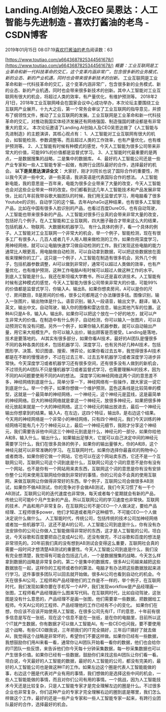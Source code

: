 
# Landing.AI创始人及CEO 吴恩达：人工智能与先进制造 - 喜欢打酱油的老鸟 - CSDN博客


2019年01月15日 08:07:19[喜欢打酱油的老鸟](https://me.csdn.net/weixin_42137700)阅读数：63


[https://www.toutiao.com/a6643687825344561678/](https://www.toutiao.com/a6643687825344561678/)
*概要：工业互联网是工业革命和新一代科技革命的交汇，这个变革内涵非常广，包含很多新的业务模式、新的业态、新的产业机遇，同时也会带来很多新技术的创新。*
工业互联网是工业革命和新一代科技革命的交汇，这个变革内涵非常广，包含很多新的业务模式、新的业态、新的产业机遇，同时也会带来很多新技术的创新。其中人工智能对工业互联网有很大的机会，将超过人类的效率，有产量优化，有维护预测等。
2018年2月1日，2018年工业互联网峰会在国家会议中心成功举办，本次论坛主要围绕工业互联网产业展开。十九大之后，第一个常务会审议了工业互联网的指导意见，并颁布了纲领性文件，推动了工业互联网的发展。工业互联网是工业革命和新一代科技革命的交汇，对推动我国实体经济发展还有网络强国、制造强国的建设都是有非常重大的意义。
本次论坛邀请了Landing.AI创始人及CEO吴恩达做了《人工智能与先进制造》的主题演讲，其核心观点有：
1、人工智能对工业互联网有很大的机会，如智能检测、参数调整等。而且超过人类的工作效率，也有产量优化，也有维护预测等。
2、人工智能有时候有种模式的感觉，今天人工智能为很多公司带来非常大的价值，可能99%的价值都是监督式学习。
3、人工智能时代最重要的是两点，一是数据搜集的战略，二是集中的数据库。
4、最好的人工智能公司还是一些产业专家和一些人工智能专家一起做，有跨行业团队最好的合作，选择最好的机会。
**以下是吴恩达演讲全文：**
大家好，刚才刘院长也说了国际合作的重要性，所以我今天讲一些中文，讲一些英语，我讲英语是代表国际合作的想法。
人工智能新电能，我的意思是一百年来，电能为很多企业带来了大量的改变，今天人工智能也会对这些企业带来一样的改变。你们都看到这几年人工智能技术和产品发展非常快，比如几年前我带谷歌大脑团队的时候，我们用无监督式学习，用电脑看了很多Youtube的识别，自动学习的这个猫。去年AlphaGo这种结果，也有很多人工智能产品，比如在中国有很多人脸识别的产品，也看过百度DureOS，也有自动驾驶，人工智能也带来很多新的产品。人工智能对很多行业真的会带来非常大量的改变，包括好几个例子。在人工智能和工业互联网，四大圈子融合才带来这么大的结果，包括机器人、物联网、大数据和机器学习。
有什么具体的例子，看一个具体的例子。人工智能对工业互联网一个非常大的机会，举一个例子，智能检测，现在有很多工厂有很多人，几百人或者几千人用人眼来做检测的工作，如果你用深度学习，用神经网络，就可以让电脑快速学习做自动检测的工作。我们发现这些电脑的能力通常比人眼更高，用电脑做自动检测，可以自动拿到数据，可以把这些数据放在面板来理解你的工厂。这只是一个例子，人工智能在制造有很多机会，另外几个例子，包括机器参数调整，AI可以做到非常好，通常可以超过人类做的效率，也有产量优化，也有维护预测，这种工作电脑AI有时候可以超过人做这种工作的水平。
到底人工智能是什么，我还在斯坦福大学教书，所以还是喜欢讲技术。人工智能有时候有这种模式的感觉，今天人工智能为很多公司带来非常大的价值，可能99%的价值都是监督式学习，你输入A，输出B。如果你想卖房间，A可以是你的尺寸、房间数目，B是房间的价格，很多公司都用这个办法赚很多钱。图像识别，输入一张图片，输出物体是什么。语音识别，输入一段语音，输出文字。翻译，输入英文，输出中文。自动驾驶，输入你的图像和雷达信息，输出其他汽车的位置。这种AI只是A-B，输入A，输出B，如果你可以把这个放在一个好的地方，就可以产生非常大的价值。在制造中有什么例子，自动检测，你可以输入一张图片，可以自动预测它有没有问题。另外一个例子，如果你输入机器参数，就可以自动输出产量，用它来大规模生产。你可以输入出价，输出顾客是否接受。Landing是落地，技术是要落地的。
AI其实有很多部分，如果你看AI技术，最好的AI团队是懂很多不同的各种各类的技术，包括机器学习、深度学习，也有另外好几种AI技术，包括图形学、决策、知识图谱、搜索、博弈论，如果你看过去五年，我觉得很多AI技术都是在不断的慢慢进步，不过在过去三年、过去五年机器学习或者深度学习进步非常快。今天深度学习或者机器学习还有很多空间，还有很多没有人做到的新机会，不过领先的AI团队不只是懂机器学习或者监督式学习，也需要理解AI的技术，因为不同的AI问题要使用不同的AI的想法。
深度学习和神经网络这两个词的意思差不多，神经网络到底是什么，简单分享一下，神经网络有一些操作，跟大家说一说它到底是什么。举一个例子，如果你想做一个维护预测，蓝色这条线是比较简单的模型，这就是一个最简单的神经网络，一个神经元，这个神经元是蓝线，这是最简单的神经网络。巨大的神经网络就是拿这一个神经元，放很多神经元，如果把很多神经元放起来就是一个大的神经网络。这三个神经元的输出放进去，最后一个神经元输出你想拿到的结果。输入A，在左边，这四个特征，输出B，是右边这个结果。今天用的神经网络是一个非常小的神经网络，只有四个神经元，我们今天训练的神经网络可能有几十万个神经元以上，最后一个神经元细节，我刚才分享这个神经元，我们需要告诉他中间这三个神经元到底是什么，神经元的一部分，如果你给他A和B，输入什么，输出什么，如果输出足够大，它就可以自己决定中间的神经元需要学习什么，我们在很多具体的例子，如果你的输出量够大，你的A和B，这个神经元就可以非常准确的学习。
在互联网时代，如果你选择你最喜欢的购物中心或者商场，如果你把它做一个网站，它也可以在这个网站卖东西，它还不是一个互联网公司，互联网公司这个词到底是什么，互联网公司这个词的意思不是你有没有一个网站，也不是你有一个网站用来卖东西，互联网这个词的意思是你有没有安排你整个公司来使用互联网给你做到非常好的事情，你的公司会不会真的使用互联网，来做互联网让你做得非常好的东西。举个例子，互联网公司会做很多AB测试，如果你不做AB测试，你的竞争对手会做AB测试，我们今天习惯了有一千个AB测试，互联网公司的迭代速度也非常快，每天或者每个星期就会有新的产品，传统公司可能6个月产生新的产品，所以互联网公司的学习速度也非常快。互联网的技术、产品和用户非常复杂，在互联网公司不是CEO一个人做决定，要给产品经理、工程师很多power，他们才知道或者用户这种细节，不可能CEO一个人做决定说什么做什么。
人工智能时代，传统公司，包括传统的技术公司加神经网络或者加一些机器学习，这还不是AI的公司，人工智能公司到底是什么，你有没有办法安排你的公司让你做人工智能做得非常好的东西，这才是人工智能的公司。坦白说，今天谷歌和百度要把自己变成AI公司，还没有做完，不过谷歌和百度的想法是非常领先的。20年前我们真的没有想到AB测试会变得这么重要，互联网社会真的需要一段时间才想清楚AB测试的重要性。今天人工智能公司到底是什么，我们没有完全想清楚，我觉得有可能会包括这几点，一个是数据搜集的战略，今天怎么样拿到数据的战略是非常复杂的。第二个是集中的数据库，很多AI公司越来越把这些数据放在一起，这样你的工程师或者你的算法、电脑才有办法把这些数据放起来进行学习。这件事很多团队可以回去就开始做。很多AI公司也看到自动化的机会。今天在很多AI公司，工程师和产品经理他们的工作是不一样的，举个例子，在互联网时代，我们发现如果你要在手机写一个APP，我们发现workflow是产品经理画一张图，工程师看产品经理画什么图来写代码。在互联网时代，比如自动驾驶，这张图是没有什么意思的，产品经理不是画一张图，他们需要拿一些数据，把数据给工程师。今天AI公司的工程师、产品经理他的工作已经有不小的变化。
如果你们在想，你应该不应该开始使用人工智能，在很多公司先有IT，IT的意思，十年前有很多信息是写在一张纸，现在这个信息不是在一张纸，是在你的电脑里，目前所以这个IT就产生数据，你有数据才可以做人工智能AI。有一些CEO也问我，要不要使用这个战略，有些CEO跟我说，三年把我们的IT完全搞好，三年后IT搞好了就去做AI，我觉得这个战略是非常坏的，希望你们不要这样做。如果你已经有一些数据，我想鼓励你们用AI来看一看，通常你让AI团队开始看一看你的数据，他们也会给你的IT团队一些反馈，来告诉他们你今天每十分钟采集数据，每一秒采集数据也可以产生很多价值。如果你已经有一些数据，鼓励你们来找这些AI团队让你们看一看。坦白说，今天最好的人工智能的数据，最好的人工智能的公司，都没有完美的，最好的人工智能公司也是做这种IT的工作。如果左边这个圈是代表人工智能能做的事，右边这个圈是代表对产业有用的事情，我们想做的是选择这些中间的机会，一些人工智能能做的事情，而且对你们公司有用的事情。一个挑战，因为人工智能技术今天还是比较复杂，只是人工智能专家才是完全理解左边的圈是什么。不过很多企业也非常复杂，你们这种产业的专家才完全理解右边的圈到底是哪里，我们怎么样做这个工作，最好的还是一些产业专家和一些人工智能专家一起来，有跨行业团队最好的合作，选择最好的机会。

